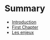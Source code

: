 # Summary

* [Introduction](README.md)
* [First Chapter](chapter1.md)
* [Les enjeux](les_enjeux.md)

